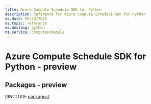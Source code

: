 ```yaml
---
title: Azure Compute Schedule SDK for Python
description: Reference for Azure Compute Schedule SDK for Python
ms.date: 05/20/2025
ms.topic: reference
ms.devlang: python
ms.service: computeschedule
---
```

# Azure Compute Schedule SDK for Python - preview
## Packages - preview
[!INCLUDE [packages](compute-schedule-index.md)]